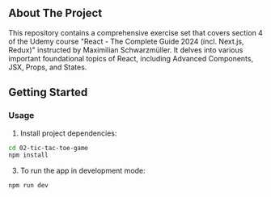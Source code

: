 ## About The Project

This repository contains a comprehensive exercise set that covers section 4 of the Udemy course "React - The Complete Guide 2024 (incl. Next.js, Redux)" instructed by Maximilian Schwarzmüller. It delves into various important foundational topics of React, including Advanced Components, JSX, Props, and States.

## Getting Started

### Usage

1. Install project dependencies:

```sh
cd 02-tic-tac-toe-game
npm install
```

3. To run the app in development mode:

```sh
npm run dev
```
